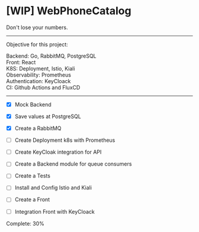# [WIP] WebPhoneCatalog
Don't lose your numbers.
<hr>

Objective for this project:

Backend: Go, RabbitMQ, PostgreSQL<br/>
Front: React<br/>
K8S: Deployment, Istio, Kiali<br/>
Observability: Prometheus<br/>
Authentication: KeyCloack<br/>
CI: Github Actions and FluxCD
<hr>

- [x] Mock Backend
- [x] Save values at PostgreSQL
- [x] Create a RabbitMQ
- [ ] Create Deployment k8s with Prometheus
- [ ] Create KeyCloak integration for API
- [ ] Create a Backend module for queue consumers
- [ ] Create a Tests   
- [ ] Install and Config Istio and Kiali  
- [ ] Create a Front
- [ ] Integration Front with KeyCloack


Complete: 30%
